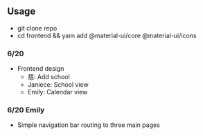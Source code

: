 ## Usage
- git clone repo
- cd frontend && yarn add @material-ui/core @material-ui/icons

### 6/20
- Frontend design
  - 慈: Add school
  - Janiece: School view
  - Emily: Calendar view

### 6/20 Emily
- Simple navigation bar routing to three main pages
